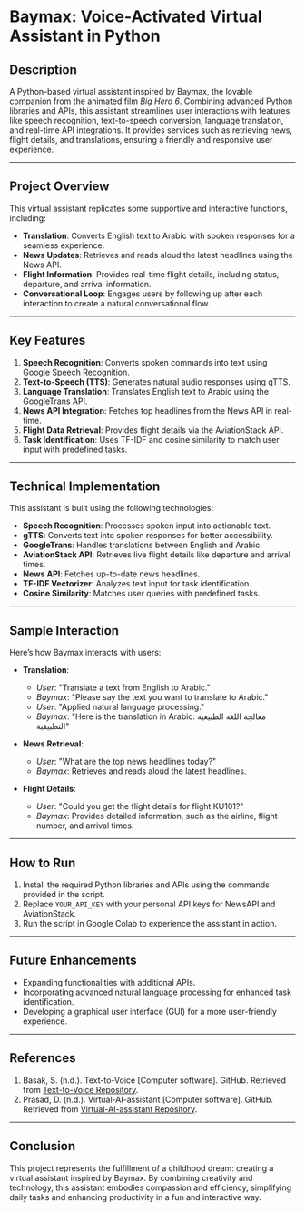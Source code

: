 # Baymax: Voice-Activated Virtual Assistant in Python  

## Description  
A Python-based virtual assistant inspired by Baymax, the lovable companion from the animated film *Big Hero 6*. Combining advanced Python libraries and APIs, this assistant streamlines user interactions with features like speech recognition, text-to-speech conversion, language translation, and real-time API integrations. It provides services such as retrieving news, flight details, and translations, ensuring a friendly and responsive user experience.  

---

## Project Overview  
This virtual assistant replicates some supportive and interactive functions, including:  
- **Translation**: Converts English text to Arabic with spoken responses for a seamless experience.  
- **News Updates**: Retrieves and reads aloud the latest headlines using the News API.  
- **Flight Information**: Provides real-time flight details, including status, departure, and arrival information.  
- **Conversational Loop**: Engages users by following up after each interaction to create a natural conversational flow.  

---

## Key Features  
1. **Speech Recognition**: Converts spoken commands into text using Google Speech Recognition.  
2. **Text-to-Speech (TTS)**: Generates natural audio responses using gTTS.  
3. **Language Translation**: Translates English text to Arabic using the GoogleTrans API.  
4. **News API Integration**: Fetches top headlines from the News API in real-time.  
5. **Flight Data Retrieval**: Provides flight details via the AviationStack API.  
6. **Task Identification**: Uses TF-IDF and cosine similarity to match user input with predefined tasks.  

---

## Technical Implementation  
This assistant is built using the following technologies:  
- **Speech Recognition**: Processes spoken input into actionable text.  
- **gTTS**: Converts text into spoken responses for better accessibility.  
- **GoogleTrans**: Handles translations between English and Arabic.  
- **AviationStack API**: Retrieves live flight details like departure and arrival times.  
- **News API**: Fetches up-to-date news headlines.  
- **TF-IDF Vectorizer**: Analyzes text input for task identification.  
- **Cosine Similarity**: Matches user queries with predefined tasks.  

---

## Sample Interaction  
Here’s how Baymax interacts with users:  
- **Translation**:  
  - *User*: "Translate a text from English to Arabic."  
  - *Baymax*: "Please say the text you want to translate to Arabic."  
  - *User*: "Applied natural language processing."  
  - *Baymax*: "Here is the translation in Arabic: معالجة اللغة الطبيعية التطبيقية"  

- **News Retrieval**:  
  - *User*: "What are the top news headlines today?"  
  - *Baymax*: Retrieves and reads aloud the latest headlines.  

- **Flight Details**:  
  - *User*: "Could you get the flight details for flight KU101?"  
  - *Baymax*: Provides detailed information, such as the airline, flight number, and arrival times.  

---

## How to Run  
1. Install the required Python libraries and APIs using the commands provided in the script.  
2. Replace `YOUR_API_KEY` with your personal API keys for NewsAPI and AviationStack.  
3. Run the script in Google Colab to experience the assistant in action.

---

## Future Enhancements  
- Expanding functionalities with additional APIs.  
- Incorporating advanced natural language processing for enhanced task identification.  
- Developing a graphical user interface (GUI) for a more user-friendly experience.  

---

## References  
1. Basak, S. (n.d.). Text-to-Voice [Computer software]. GitHub. Retrieved from [Text-to-Voice Repository](https://github.com/shuvobasak4004/Text-to-Voice/tree/main).  
2. Prasad, D. (n.d.). Virtual-AI-assistant [Computer software]. GitHub. Retrieved from [Virtual-AI-assistant Repository](https://github.com/DevashishPrasad/Virtual-AI-assistant).  

---

## Conclusion  
This project represents the fulfillment of a childhood dream: creating a virtual assistant inspired by Baymax. By combining creativity and technology, this assistant embodies compassion and efficiency, simplifying daily tasks and enhancing productivity in a fun and interactive way.
